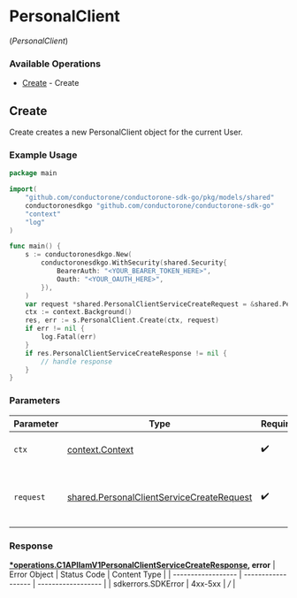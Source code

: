 # PersonalClient
(*PersonalClient*)

### Available Operations

* [Create](#create) - Create

## Create

Create creates a new PersonalClient object for the current User.

### Example Usage

```go
package main

import(
	"github.com/conductorone/conductorone-sdk-go/pkg/models/shared"
	conductoronesdkgo "github.com/conductorone/conductorone-sdk-go"
	"context"
	"log"
)

func main() {
    s := conductoronesdkgo.New(
        conductoronesdkgo.WithSecurity(shared.Security{
            BearerAuth: "<YOUR_BEARER_TOKEN_HERE>",
            Oauth: "<YOUR_OAUTH_HERE>",
        }),
    )
    var request *shared.PersonalClientServiceCreateRequest = &shared.PersonalClientServiceCreateRequest{}
    ctx := context.Background()
    res, err := s.PersonalClient.Create(ctx, request)
    if err != nil {
        log.Fatal(err)
    }
    if res.PersonalClientServiceCreateResponse != nil {
        // handle response
    }
}
```

### Parameters

| Parameter                                                                                                  | Type                                                                                                       | Required                                                                                                   | Description                                                                                                |
| ---------------------------------------------------------------------------------------------------------- | ---------------------------------------------------------------------------------------------------------- | ---------------------------------------------------------------------------------------------------------- | ---------------------------------------------------------------------------------------------------------- |
| `ctx`                                                                                                      | [context.Context](https://pkg.go.dev/context#Context)                                                      | :heavy_check_mark:                                                                                         | The context to use for the request.                                                                        |
| `request`                                                                                                  | [shared.PersonalClientServiceCreateRequest](../../pkg/models/shared/personalclientservicecreaterequest.md) | :heavy_check_mark:                                                                                         | The request object to use for the request.                                                                 |


### Response

**[*operations.C1APIIamV1PersonalClientServiceCreateResponse](../../pkg/models/operations/c1apiiamv1personalclientservicecreateresponse.md), error**
| Error Object       | Status Code        | Content Type       |
| ------------------ | ------------------ | ------------------ |
| sdkerrors.SDKError | 4xx-5xx            | */*                |
